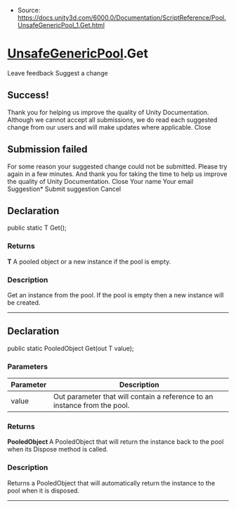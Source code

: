 * Source: https://docs.unity3d.com/6000.0/Documentation/ScriptReference/Pool.UnsafeGenericPool_1.Get.html

#  [UnsafeGenericPool<T0>](https://docs.unity3d.com/6000.0/Documentation/ScriptReference/Pool.UnsafeGenericPool_1.html).Get
Leave feedback
Suggest a change
## Success!
Thank you for helping us improve the quality of Unity Documentation. Although we cannot accept all submissions, we do read each suggested change from our users and will make updates where applicable.
Close
## Submission failed
For some reason your suggested change could not be submitted. Please <a>try again</a> in a few minutes. And thank you for taking the time to help us improve the quality of Unity Documentation.
Close
Your name Your email Suggestion* Submit suggestion
Cancel
## Declaration
public static T Get(); 
### Returns
**T** A pooled object or a new instance if the pool is empty. 
### Description
Get an instance from the pool. If the pool is empty then a new instance will be created.
* * *
## Declaration
public static PooledObject<T> Get(out T value); 
### Parameters
Parameter | Description  
---|---  
value | Out parameter that will contain a reference to an instance from the pool.  
### Returns
**PooledObject <T>** A PooledObject that will return the instance back to the pool when its Dispose method is called. 
### Description
Returns a PooledObject that will automatically return the instance to the pool when it is disposed.
* * *
